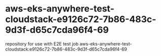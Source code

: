# aws-eks-anywhere-test-cloudstack-e9126c72-7b86-483c-9d3f-d65c7cda96f4-69
repository for use with E2E test job aws-eks-anywhere-test-cloudstack:e9126c72-7b86-483c-9d3f-d65c7cda96f4-69
